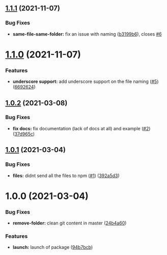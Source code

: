 ## [1.1.1](https://github.com/solx-oss/create-template-folder/compare/v1.1.0...v1.1.1) (2021-11-07)


### Bug Fixes

* **same-file-same-folder:** fix an issue with naming ([b3199b6](https://github.com/solx-oss/create-template-folder/commit/b3199b65faf30a420f384c816f90a5bffc7bb6f8)), closes [#6](https://github.com/solx-oss/create-template-folder/issues/6)

# [1.1.0](https://github.com/solx-oss/create-template-folder/compare/v1.0.2...v1.1.0) (2021-11-07)


### Features

* **underscore support:** add underscore support on the file naming ([#5](https://github.com/solx-oss/create-template-folder/issues/5)) ([6692624](https://github.com/solx-oss/create-template-folder/commit/6692624304f677d8271a49bdc03f4f0175a2dc1b))

## [1.0.2](https://github.com/solx-oss/create-template-folder/compare/v1.0.1...v1.0.2) (2021-03-08)


### Bug Fixes

* **fix docs:** fix documentation (lack of docs at all) and example ([#2](https://github.com/solx-oss/create-template-folder/issues/2)) ([37d965c](https://github.com/solx-oss/create-template-folder/commit/37d965c4a716bfd9690e1f53a1fb773301de691a))

## [1.0.1](https://github.com/solx-oss/create-template-folder/compare/v1.0.0...v1.0.1) (2021-03-04)


### Bug Fixes

* **files:** didnt send all the files to npm ([#1](https://github.com/solx-oss/create-template-folder/issues/1)) ([392a5d3](https://github.com/solx-oss/create-template-folder/commit/392a5d3101e47c30ebe72cbe76e2c9c5bceef762))

# 1.0.0 (2021-03-04)


### Bug Fixes

* **remove-folder:** clean git content in master ([24b4a60](https://github.com/solx-oss/create-template-folder/commit/24b4a606b43e98de71ae1fbb0562b557219ea3c0))


### Features

* **launch:** launch of package ([94b7bcb](https://github.com/solx-oss/create-template-folder/commit/94b7bcb5cbaf6e871d0805fe044070de7a79aefc))
